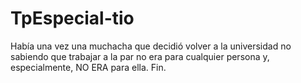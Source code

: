 # TpEspecial-tio
Había una vez una muchacha que decidió volver a la universidad no sabiendo que trabajar a la par no era para cualquier persona y, especialmente, NO ERA para ella. Fin. 